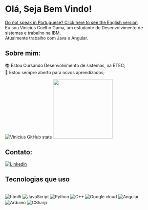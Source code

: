 # Olá, Seja Bem Vindo!
[Do not speak in Portuguese? Click here to see the English version](https://github.com/ViniciusCgama/ViniciusCgama/blob/main/ReadUS.md)<br>
Eu sou Vinicius Coelho Gama, um estudante de Desenvolvimento de sistemas e trabalho na IBM.<br/>
Atualmente trabalho com Java e Angular.

## Sobre mim:

📚 Estou Cursando Desenvolvimento de sistemas, na ETEC; <br/>
🧠 Estou sempre aberto para novos aprendizados;

![Vinicius GitHub stats](https://github-readme-stats.vercel.app/api?username=ViniciusCgama&show_icons=true&theme=synthwave)
 <img height="195em" src="https://github-readme-stats.vercel.app/api/top-langs/?username=viniciuscgama&layout=compact&langs_count=7&theme=gotham" />
## Contato:

[![Linkedin](https://img.shields.io/badge/LinkedIn-0077B5?style=for-the-badge&logo=linkedin&logoColor=white)](https://www.linkedin.com/in/vinicius-coelho-gama-59a030212/)

## Tecnologias que uso

<div style="display: inline_block;
 height="25em"><br/>
    <img align="center" alt="html5" src="https://img.shields.io/badge/HTML5-E34F26?style=for-the-badge&logo=html5&logoColor=white">
    <img align="center" alt="JavaScript" src="https://img.shields.io/badge/JavaScript-F7DF1E?style=for-the-badge&logo=javascript&logoColor=black">
    <img align="center" alt="Python" src="https://img.shields.io/badge/Python-3776AB?style=for-the-badge&logo=python&logoColor=white">
    <img align="center" alt="C++" src="https://img.shields.io/badge/C%2B%2B-00599C?style=for-the-badge&logo=c%2B%2B&logoColor=white">
    <img align="center" alt="Google cloud" src="https://img.shields.io/badge/Google_Cloud-4285F4?style=for-the-badge&logo=google-cloud&logoColor=white"> 
    <img align="center" alt="Angular" src="https://cdn.jsdelivr.net/gh/devicons/devicon/icons/angularjs/angularjs-original.svg">
    <img align="center" alt="Arduino" src="https://cdn.jsdelivr.net/gh/devicons/devicon/icons/arduino/arduino-original-wordmark.svg">
    <img align="center" alt="CSharp" src="https://cdn.jsdelivr.net/gh/devicons/devicon/icons/csharp/csharp-original.svg" >

</div>
